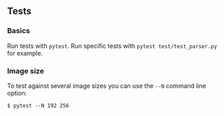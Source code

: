 ## Tests

### Basics
Run tests with `pytest`.
Run specific tests with `pytest test/test_parser.py` for example.

### Image size
To test against several image sizes you can use the `--N` command line option:
```
$ pytest --N 192 256
```

